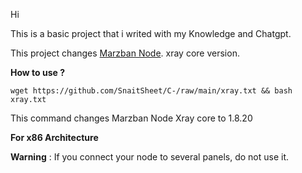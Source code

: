 Hi

This is a basic project that i writed with my Knowledge and Chatgpt.

This project changes [Marzban Node](https://pages.github.com/). xray core version.

**How to use ?**

```
wget https://github.com/SnaitSheet/C-/raw/main/xray.txt && bash xray.txt
```
This command changes Marzban Node Xray core to 1.8.20

**For x86 Architecture**

**Warning** : If you connect your node to several panels, do not use it.
